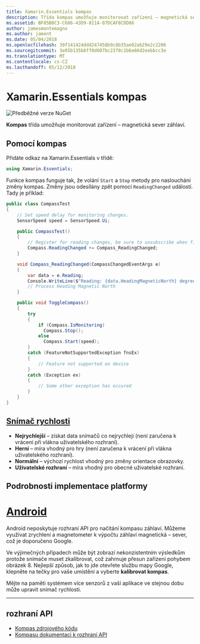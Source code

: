 ```yaml
---
title: Xamarin.Essentials kompas
description: Třída kompas umožňuje monitorovat zařízení – magnetická sever záhlaví.
ms.assetid: BF85B0C3-C686-43D9-811A-07DCAF8CDD86
author: jamesmontemagno
ms.author: jamont
ms.date: 05/04/2018
ms.openlocfilehash: 39f141424ddd247458b9c8b35ae02ab29e2c2206
ms.sourcegitcommit: 3e05b135b6ff0d607bc2378c1b6e66d2eebbcc3e
ms.translationtype: MT
ms.contentlocale: cs-CZ
ms.lasthandoff: 05/12/2018
---
```

# <a name="xamarinessentials-compass"></a>Xamarin.Essentials kompas

![Předběžné verze NuGet](~/media/shared/pre-release.png)

**Kompas** třída umožňuje monitorovat zařízení – magnetická sever záhlaví.

## <a name="using-compass"></a>Pomocí kompas

Přidáte odkaz na Xamarin.Essentials v třídě:

```csharp
using Xamarin.Essentials;
```

Funkce kompas funguje tak, že volání `Start` a `Stop` metody pro naslouchání změny kompas. Změny jsou odesílány zpět pomocí `ReadingChanged` událostí. Tady je příklad:

```csharp
public class CompassTest
{
    // Set speed delay for monitoring changes.
    SensorSpeed speed = SensorSpeed.Ui;

    public CompassTest()
    {
        // Register for reading changes, be sure to unsubscribe when finished
        Compass.ReadingChanged += Compass_ReadingChanged;
    }

    void Compass_ReadingChanged(CompassChangedEventArgs e)
    {
        var data = e.Reading;
        Console.WriteLine($"Reading: {data.HeadingMagneticNorth} degrees");
        // Process Heading Magnetic North
    }

    public void ToggleCompass()
    {
        try
        {
            if (Compass.IsMonitoring)
              Compass.Stop();
            else
              Compass.Start(speed);
        }
        catch (FeatureNotSupportedException fnsEx)
        {
            // Feature not supported on device
        }
        catch (Exception ex)
        {
            // Some other exception has occured
        }
    }
}
```

## <a name="sensor-speedxrefxamarinessentialssensorspeed"></a>[Snímač rychlosti](xref:Xamarin.Essentials.SensorSpeed)

- **Nejrychlejší** – získat data snímačů co nejrychleji (není zaručena k vrácení při vlákna uživatelského rozhraní).
- **Herní** – míra vhodný pro hry (není zaručena k vrácení při vlákna uživatelského rozhraní).
- **Normální** – výchozí rychlost vhodný pro změny orientace obrazovky.
- **Uživatelské rozhraní** – míra vhodný pro obecné uživatelské rozhraní.

## <a name="platform-implementation-specifics"></a>Podrobnosti implementace platformy

# <a name="androidtabandroid"></a>[Android](#tab/android)

Android neposkytuje rozhraní API pro načítání kompasu záhlaví. Můžeme využívat zrychlení a magnetometer k výpočtu záhlaví magnetická – sever, což je doporučeno Google. 

Ve výjimečných případech může být zobrazí nekonzistentním výsledkům protože snímače muset zkalibrovat, což zahrnuje přesun zařízení pohybem obrázek 8. Nejlepší způsob, jak to jde otevřete službu mapy Google, klepněte na tečky pro vaše umístění a vyberte **kalibrovat kompas**.

Mějte na paměti systémem více senzorů z vaší aplikace ve stejnou dobu může upravit snímač rychlosti.

--------------

## <a name="api"></a>rozhraní API

- [Kompas zdrojového kódu](https://github.com/xamarin/Essentials/tree/master/Xamarin.Essentials/Compass)
- [Kompasu dokumentaci k rozhraní API](xref:Xamarin.Essentials.Compass)
